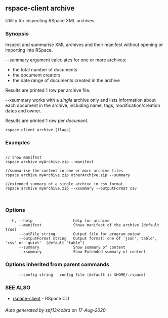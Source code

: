 ## rspace-client archive

Utility for inspecting RSpace XML archives

### Synopsis

Inspect and summarise XML archives and their manifest without opening or importing into RSpace.

--summary argument calculates for one or more archives:

- the total number of documents
- the document creators
- the date range of documents created in the archive

Results are printed 1 row per archive file.

--xsummary works with a *single* archive only and lists information about each document in the archive,
 including name, tags, modification/creation dates and owner.

 Results are printed 1 row per *document*.



```
rspace-client archive [flags]
```

### Examples

```

// show manifest
rspace archive myArchive.zip --manifest

//summarise the content in one or more archive files
rspace archive myArchive.zip otherArchive.zip --summary

//extended summary of a single archive in csv format
rspace archive myArchive.zip --xsummary --outputFormat csv

	
```

### Options

```
  -h, --help                  help for archive
      --manifest              Shows manifest of the archive (default true)
      --outFile string        Output file for program output
      --outputFormat string   Output format: one of 'json','table', 'csv' or 'quiet'  (default "table")
      --summary               Show summary of content
      --xsummary              Show Extended summary of content
```

### Options inherited from parent commands

```
      --config string   config file (default is $HOME/.rspace)
```

### SEE ALSO

* [rspace-client](rspace-client.md)	 - RSpace CLI

###### Auto generated by spf13/cobra on 17-Aug-2020
